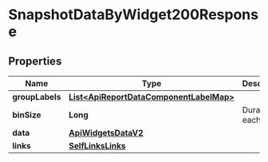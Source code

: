 

# SnapshotDataByWidget200Response


## Properties

| Name | Type | Description | Notes |
|------------ | ------------- | ------------- | -------------|
|**groupLabels** | [**List&lt;ApiReportDataComponentLabelMap&gt;**](ApiReportDataComponentLabelMap.md) |  |  [optional] |
|**binSize** | **Long** | Duration of each bin. |  [optional] |
|**data** | [**ApiWidgetsDataV2**](ApiWidgetsDataV2.md) |  |  [optional] |
|**links** | [**SelfLinksLinks**](SelfLinksLinks.md) |  |  [optional] |



